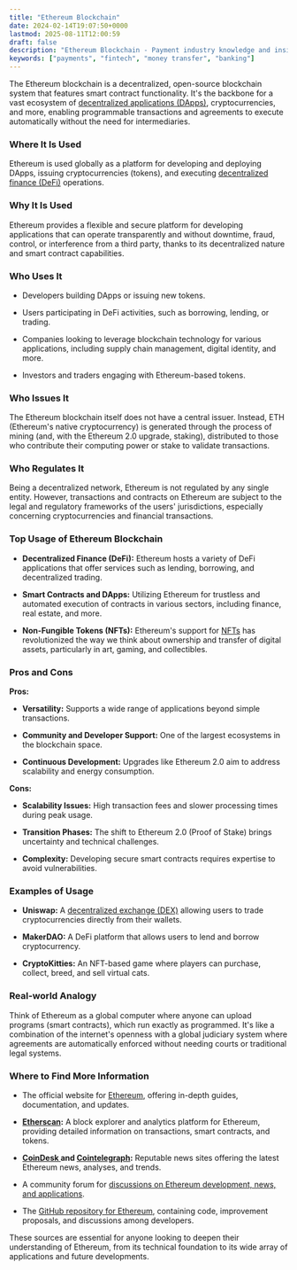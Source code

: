 ```yaml
---
title: "Ethereum Blockchain"
date: 2024-02-14T19:07:50+0000
lastmod: 2025-08-11T12:00:59
draft: false
description: "Ethereum Blockchain - Payment industry knowledge and insights"
keywords: ["payments", "fintech", "money transfer", "banking"]
---
```


The Ethereum blockchain is a decentralized, open-source blockchain system that features smart contract functionality. It's the backbone for a vast ecosystem of [decentralized applications (DApps)](https://faisalkhanllc.xyz/resources/payments-wiki/d/decentralized-applications-dapps/), cryptocurrencies, and more, enabling programmable transactions and agreements to execute automatically without the need for intermediaries.

### Where It Is Used

Ethereum is used globally as a platform for developing and deploying DApps, issuing cryptocurrencies (tokens), and executing [decentralized finance (DeFi)](https://faisalkhanllc.xyz/resources/payments-wiki/d/decentralized-finance-defi/) operations.

### Why It Is Used

Ethereum provides a flexible and secure platform for developing applications that can operate transparently and without downtime, fraud, control, or interference from a third party, thanks to its decentralized nature and smart contract capabilities.

### Who Uses It

- Developers building DApps or issuing new tokens.

- Users participating in DeFi activities, such as borrowing, lending, or trading.

- Companies looking to leverage blockchain technology for various applications, including supply chain management, digital identity, and more.

- Investors and traders engaging with Ethereum-based tokens.

### Who Issues It

The Ethereum blockchain itself does not have a central issuer. Instead, ETH (Ethereum's native cryptocurrency) is generated through the process of mining (and, with the Ethereum 2.0 upgrade, staking), distributed to those who contribute their computing power or stake to validate transactions.

### Who Regulates It

Being a decentralized network, Ethereum is not regulated by any single entity. However, transactions and contracts on Ethereum are subject to the legal and regulatory frameworks of the users' jurisdictions, especially concerning cryptocurrencies and financial transactions.

### Top Usage of Ethereum Blockchain

- **Decentralized Finance (DeFi):** Ethereum hosts a variety of DeFi applications that offer services such as lending, borrowing, and decentralized trading.

- **Smart Contracts and DApps:** Utilizing Ethereum for trustless and automated execution of contracts in various sectors, including finance, real estate, and more.

- **Non-Fungible Tokens (NFTs):** Ethereum's support for [NFTs](https://faisalkhanllc.xyz/resources/payments-wiki/n/nft-non-fungible-tokens/) has revolutionized the way we think about ownership and transfer of digital assets, particularly in art, gaming, and collectibles.

### Pros and Cons

**Pros:**

- **Versatility:** Supports a wide range of applications beyond simple transactions.

- **Community and Developer Support:** One of the largest ecosystems in the blockchain space.

- **Continuous Development:** Upgrades like Ethereum 2.0 aim to address scalability and energy consumption.

**Cons:**

- **Scalability Issues:** High transaction fees and slower processing times during peak usage.

- **Transition Phases:** The shift to Ethereum 2.0 (Proof of Stake) brings uncertainty and technical challenges.

- **Complexity:** Developing secure smart contracts requires expertise to avoid vulnerabilities.

### Examples of Usage

- **Uniswap:** A [decentralized exchange (DEX)](https://faisalkhanllc.xyz/resources/payments-wiki/d/decentralized-exchange-dex/) allowing users to trade cryptocurrencies directly from their wallets.

- **MakerDAO:** A DeFi platform that allows users to lend and borrow cryptocurrency.

- **CryptoKitties:** An NFT-based game where players can purchase, collect, breed, and sell virtual cats.

### Real-world Analogy

Think of Ethereum as a global computer where anyone can upload programs (smart contracts), which run exactly as programmed. It's like a combination of the internet's openness with a global judiciary system where agreements are automatically enforced without needing courts or traditional legal systems.

### Where to Find More Information

- The official website for [Ethereum](http://Ethereum.org), offering in-depth guides, documentation, and updates.

- **[Etherscan](https://etherscan.io/):** A block explorer and analytics platform for Ethereum, providing detailed information on transactions, smart contracts, and tokens.

- **[CoinDesk ](https://www.coindesk.com/)and [Cointelegraph](https://cointelegraph.com/):** Reputable news sites offering the latest Ethereum news, analyses, and trends.

- A community forum for [discussions on Ethereum development, news, and applications](https://www.reddit.com/r/ethereum/?rdt=59079).

- The [GitHub repository for Ethereum](https://github.com/ethereum), containing code, improvement proposals, and discussions among developers.

These sources are essential for anyone looking to deepen their understanding of Ethereum, from its technical foundation to its wide array of applications and future developments.